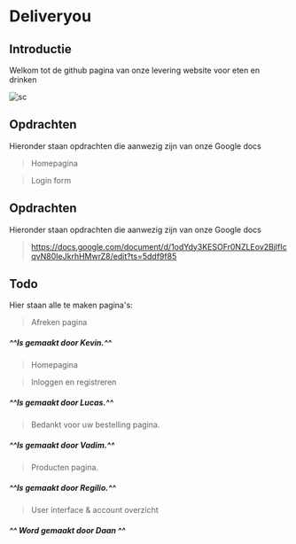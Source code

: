 # Deliveryou 

## Introductie

Welkom tot de github pagina van onze levering website voor eten en drinken

![sc](https://i.imgur.com/M0C0y9z.png)

## Opdrachten 

 Hieronder staan opdrachten die aanwezig zijn van onze Google docs
 
 > Homepagina
 
 > Login form

## Opdrachten 

 Hieronder staan opdrachten die aanwezig zijn van onze Google docs
 
 > https://docs.google.com/document/d/1odYdy3KESOFr0NZLEov2BjlfIcqvN80IeJkrhHMwrZ8/edit?ts=5ddf9f85
 
 ## Todo 

Hier staan alle te maken pagina's:


 > Afreken pagina
 ##### ^^Is gemaakt door Kevin.^^

  > Homepagina
  
  >Inloggen en registreren 
   ##### ^^Is gemaakt door Lucas.^^
  
 > Bedankt voor uw bestelling pagina.
 ##### ^^Is gemaakt door Vadim.^^
  
   
 >Producten pagina.
   ##### ^^Is gemaakt door Regilio.^^

 > User interface & account overzicht
  ##### ^^ Word gemaakt door Daan ^^

